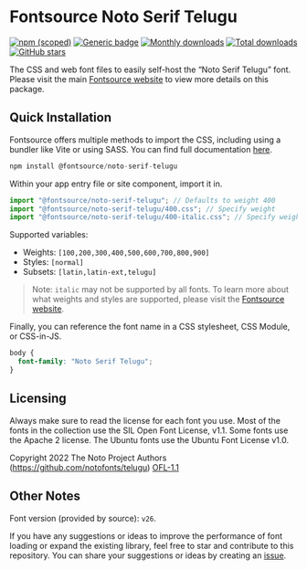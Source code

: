 # Fontsource Noto Serif Telugu

[![npm (scoped)](https://img.shields.io/npm/v/@fontsource/noto-serif-telugu?color=brightgreen)](https://www.npmjs.com/package/@fontsource/noto-serif-telugu) [![Generic badge](https://img.shields.io/badge/fontsource-passing-brightgreen)](https://github.com/fontsource/fontsource) [![Monthly downloads](https://badgen.net/npm/dm/@fontsource/noto-serif-telugu)](https://github.com/fontsource/fontsource) [![Total downloads](https://badgen.net/npm/dt/@fontsource/noto-serif-telugu)](https://github.com/fontsource/fontsource) [![GitHub stars](https://img.shields.io/github/stars/fontsource/fontsource.svg?style=social&label=Star)](https://github.com/fontsource/fontsource/stargazers)

The CSS and web font files to easily self-host the “Noto Serif Telugu” font. Please visit the main [Fontsource website](https://fontsource.org/fonts/noto-serif-telugu) to view more details on this package.

## Quick Installation

Fontsource offers multiple methods to import the CSS, including using a bundler like Vite or using SASS. You can find full documentation [here](https://fontsource.org/docs/getting-started/introduction).

```javascript
npm install @fontsource/noto-serif-telugu
```

Within your app entry file or site component, import it in.

```javascript
import "@fontsource/noto-serif-telugu"; // Defaults to weight 400
import "@fontsource/noto-serif-telugu/400.css"; // Specify weight
import "@fontsource/noto-serif-telugu/400-italic.css"; // Specify weight and style
```

Supported variables:
- Weights: `[100,200,300,400,500,600,700,800,900]`
- Styles: `[normal]`
- Subsets: `[latin,latin-ext,telugu]`

> Note: `italic` may not be supported by all fonts. To learn more about what weights and styles are supported, please visit the [Fontsource website](https://fontsource.org/fonts/noto-serif-telugu).

Finally, you can reference the font name in a CSS stylesheet, CSS Module, or CSS-in-JS.

```css
body {
  font-family: "Noto Serif Telugu";
}
```

## Licensing
Always make sure to read the license for each font you use. Most of the fonts in the collection use the SIL Open Font License, v1.1. Some fonts use the Apache 2 license. The Ubuntu fonts use the Ubuntu Font License v1.0.

Copyright 2022 The Noto Project Authors (https://github.com/notofonts/telugu)
[OFL-1.1](http://scripts.sil.org/OFL)

## Other Notes
Font version (provided by source): `v26`.

If you have any suggestions or ideas to improve the performance of font loading or expand the existing library, feel free to star and contribute to this repository. You can share your suggestions or ideas by creating an [issue](https://github.com/fontsource/fontsource/issues).